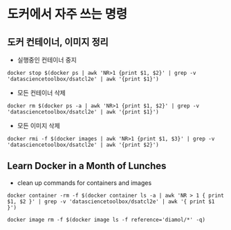 # 도커에서 자주 쓰는 명령

## 도커 컨테이너, 이미지 정리
* 실행중인 컨테이너 중지
```docker
docker stop $(docker ps | awk 'NR>1 {print $1, $2}' | grep -v 'datasciencetoolbox/dsatcl2e' | awk '{print $1}')
```

* 모든 컨테이너 삭제
```docker
docker rm $(docker ps -a | awk 'NR>1 {print $1, $2}' | grep -v 'datasciencetoolbox/dsatcl2e' | awk '{print $1}')
```

* 모든 이미지 삭제
```docker
docker rmi -f $(docker images | awk 'NR>1 {print $1, $3}' | grep -v 'datasciencetoolbox/dsatcl2e' | awk '{print $2}')
```

## Learn Docker in a Month of Lunches
* clean up commands for containers and images
```docker
docker container -rm -f $(docker container ls -a | awk 'NR > 1 { print $1, $2 }' | grep -v 'datasciencetoolbox/dsatcl2e' | awk '{ print $1 }')
```

```docker
docker image rm -f $(docker image ls -f reference='diamol/*' -q)
```
